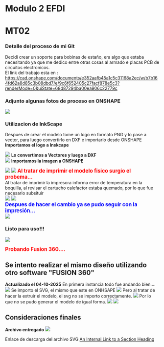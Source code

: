 # Modulo 2 EFDI

# MT02
### Detalle del proceso de mi Git
Decidi crear un soporte para bobinas de estaño, era algo que estaba necesitando ya que me dedico entre otras cosas al armado e placas PCB de circuitos electronicos.<br>
El link del trabajo esta en : 
https://cad.onshape.com/documents/e352aafb45a1c5c31168a2ec/w/b7b164fd62a8d85c3b08dbd7/e/9c6f652405c27facf878e5c3?renderMode=0&uiState=68d87294ba00ea906c22779c

### Adjunto algunas fotos de proceso en ONSHAPE

![](../images/MT02/movev_dxf.png)

### Utilizacion de InkScape
Despues de crear el modelo tome un logo en formato PNG y lo pase a vector, para luego convertirlo en DXF e importarlo desde ONSHAPE
<br>
**Importamos el logo a Inskcape**

![](../images/MT02/move_Inkscape_png.png)
**Lo convertimos a Vectores y luego a DXF**
<br>
![](../images/MT02/move_Inkscape_traza.png)
**Importamos la imagen a ONSHAPE**
<br>

![](../images/MT02/movev_bajo_relieve.png)
![](../images/MT02/soporte_rollo_estano.png)
<span style="color: red; font-weight: bold; font-size: larger;">Al tratar de imprimir el modelo fisico surgio el probema...</span><br>
Al tratar de imprimir la impresora informa error de temperatura en la boquilla, al revisar el cartucho calefactor estaba quemado, por lo que fue necesario subsituir <br>
![](../images/MT02/IMG_3.jpg)
![](../images/MT02/IMG_2.jpg)
<br>
<span style="color: blue; font-weight: bold; font-size: larger;">Despues de hacer el cambio ya se pudo seguir con la impresión...</span><br>
![](../images/MT02/IMG_4.jpg)

### Listo para uso!!!
![](../images/MT02/IMG_5.jpg)

<span style="color: red; font-weight: bold; font-size: larger;">Probando Fusion 360.... </span><br>
## Se intento realizar el mismo diseño utilizando otro software "FUSION 360"
**Actualizado el 04-10-2025**
En primera instancia todo fue andando bien....
![](../images/MT02/fusion1.png)
Se importo el SVG, el mismo que este en ONHSAPE
![](../images/MT02/fusion3.png)
Pero al tratar de hacer la extruir el modelo, el svg no se importo correctamente.
![](../images/MT02/fusion2.png)
Por lo que no se pudo generar el modelo de igual forma.
![](../images/MT02/fusion4.png)
![](../images/MT02/fusion5.png)

## Consideraciones finales
**Archivo entregado**
![](../images/MT02/lamina_3d.png)

Enlace de descarga del archivo SVG
[An Internal Link to a Section Heading](../images/MT02/lamina_3d.svg)
